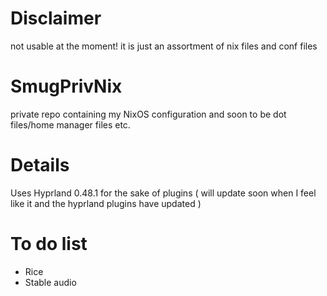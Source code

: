 # Disclaimer
not usable at the moment! it is just an assortment of nix files and conf files

# SmugPrivNix
private repo containing my NixOS configuration and soon to be dot files/home manager files etc.


# Details
Uses Hyprland 0.48.1 for the sake of plugins ( will update soon when I feel like it and the hyprland plugins have updated )



# To do list
* Rice
* Stable audio
